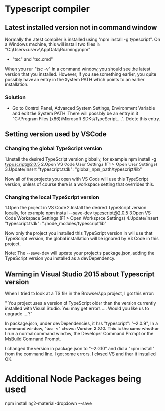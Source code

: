 # Typescript compiler

## Latest installed version not in command window

Normally the latest compiler is installed using "npm install -g typescript".
On a Windows machine, this will install two files in "C:\Users\<user>\AppData\Roaming\npm"
* "tsc" and "tsc.cmd"

When you run "tsc -v" in a command window, you should see the latest version that you installed.
However, if you see something earlier, you quite possibly have an entry in the System PATH which points to 
an earlier installation.

### Solution

* Go to Control Panel, Advanced System Settings, Environment Variable and edit the System PATH.
There will possibly be an entry in it "C:\Program Files (x86)\Microsoft SDKs\TypeScript\....".
Delete this entry.

## Setting version used by VSCode

### Changing the global TypeScript version

1.Install the desired TypeScript version globally, for example npm install -g typescript@2.0.5
2.Open VS Code User Settings (F1 > Open User Settings)
3.Update/Insert "typescript.tsdk": "global_npm_path/typescript/lib"

Now all of the projects you open with VS Code will use this TypeScript version, unless of course there is a workspace setting that overrides this.

### Changing the local TypeScript version

1.Open the project in VS Code
2.Install the desired TypeScript version locally, for example npm install --save-dev typescript@2.0.5
3.Open VS Code Workspace Settings (F1 > Open Workspace Settings)
4.Update/Insert "typescript.tsdk": "./node_modules/typescript/lib"

Now only the project you installed this TypeScript version in will use that TypeScript version, the global installation will be ignored by VS Code in this project.

Note: The --save-dev will update your project's package.json, adding the TypeScript version you installed as a devDependency.

## Warning in Visual Studio 2015 about Typescript version

When I tried to look at a TS file in the BrowserApp project, I got this error:

" You project uses a version of TypeScript older than the version currently installed with Visual Studio. You may get  errors .... Would you like us to upgrade ....?"

In package.json, under devDependencies, it has "typescript": "~2.0.9",
In a command window, "tsc -v" shows: Version 2.0.10. This is the same whether I run a normal command window, the Developer Command Prompt or the MsBuild Command Prompt.

I changed the version in package.json to "~2.0.10" and did a "npm install" from the command line. I got some errors. I closed VS and then it installed OK.


# Additional Node Packages being used

npm install ng2-material-dropdown --save